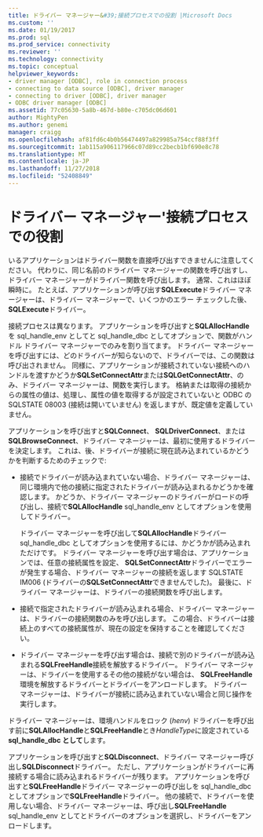 ```yaml
---
title: ドライバー マネージャー&#39;接続プロセスでの役割 |Microsoft Docs
ms.custom: ''
ms.date: 01/19/2017
ms.prod: sql
ms.prod_service: connectivity
ms.reviewer: ''
ms.technology: connectivity
ms.topic: conceptual
helpviewer_keywords:
- driver manager [ODBC], role in connection process
- connecting to data source [ODBC], driver manager
- connecting to driver [ODBC], driver manager
- ODBC driver manager [ODBC]
ms.assetid: 77c05630-5a8b-467d-b80e-c705dc06d601
author: MightyPen
ms.author: genemi
manager: craigg
ms.openlocfilehash: af81fd6c4b0b56474497a829985a754ccf88f3ff
ms.sourcegitcommit: 1ab115a906117966c07d89cc2becb1bf690e8c78
ms.translationtype: MT
ms.contentlocale: ja-JP
ms.lasthandoff: 11/27/2018
ms.locfileid: "52408849"
---
```

# <a name="driver-manager39s-role-in-the-connection-process"></a>ドライバー マネージャー&#39;接続プロセスでの役割
いるアプリケーションはドライバー関数を直接呼び出すできませんに注意してください。 代わりに、同じ名前のドライバー マネージャーの関数を呼び出すし、ドライバー マネージャーがドライバー関数を呼び出します。 通常、これはほぼ瞬時に。 たとえば、アプリケーションが呼び出す**SQLExecute**ドライバー マネージャーは、ドライバー マネージャーで、いくつかのエラー チェックした後、 **SQLExecute**ドライバー。  
  
 接続プロセスは異なります。 アプリケーションを呼び出すと**SQLAllocHandle**を sql_handle_env としてと sql_handle_dbc としてオプションで、関数がハンドル ドライバー マネージャーでのみを割り当てます。 ドライバー マネージャーを呼び出すには、どのドライバーが知らないので、ドライバーでは、この関数は呼び出されません。 同様に、アプリケーションが接続されていない接続へのハンドルを渡すかどうか**SQLSetConnectAttr**または**SQLGetConnectAttr**、のみ、ドライバー マネージャーは、関数を実行します。 格納または取得の接続からの属性の値は、処理し、属性の値を取得するが設定されていないと ODBC の SQLSTATE 08003 (接続は開いていません) を返しますが、既定値を定義していません。  
  
 アプリケーションを呼び出すと**SQLConnect**、 **SQLDriverConnect**、または**SQLBrowseConnect**、ドライバー マネージャーは、最初に使用するドライバーを決定します。 これは、後、ドライバーが接続に現在読み込まれているかどうかを判断するためのチェックで:  
  
-   接続でドライバーが読み込まれていない場合、ドライバー マネージャーは、同じ環境内で他の接続に指定されたドライバーが読み込まれるかどうかを確認します。 かどうか、ドライバー マネージャーのドライバーがロードの呼び出し、接続で**SQLAllocHandle** sql_handle_env としてオプションを使用してドライバー。  
  
     ドライバー マネージャーを呼び出して**SQLAllocHandle**ドライバー sql_handle_dbc としてオプションを使用するには、かどうかが読み込まれただけです。 ドライバー マネージャーを呼び出す場合は、アプリケーションでは、任意の接続属性を設定、 **SQLSetConnectAttr**ドライバーでエラーが発生する場合、ドライバー マネージャーの接続を返します SQLSTATE IM006 (ドライバーの**SQLSetConnectAttr**できませんでした)。 最後に、ドライバー マネージャーは、ドライバーの接続関数を呼び出します。  
  
-   接続で指定されたドライバーが読み込まれる場合、ドライバー マネージャーは、ドライバーの接続関数のみを呼び出します。 この場合、ドライバーは接続上のすべての接続属性が、現在の設定を保持することを確認してください。  
  
-   ドライバー マネージャーを呼び出す場合は、接続で別のドライバーが読み込まれる**SQLFreeHandle**接続を解放するドライバー。 ドライバー マネージャーは、ドライバーを使用するその他の接続がない場合は、 **SQLFreeHandle**環境を解放するドライバーとドライバーをアンロードします。 ドライバー マネージャーは、ドライバーが接続に読み込まれていない場合と同じ操作を実行します。  
  
 ドライバー マネージャーは、環境ハンドルをロック (*henv*) ドライバーを呼び出す前に**SQLAllocHandle**と**SQLFreeHandle**とき*HandleType*に設定されている**sql_handle_dbc として**します。  
  
 アプリケーションを呼び出すと**SQLDisconnect**、ドライバー マネージャー呼び出し**SQLDisconnect**ドライバー。 ただし、アプリケーションがドライバーに再接続する場合に読み込まれるドライバーが残ります。 アプリケーションを呼び出すと**SQLFreeHandle**ドライバー マネージャーの呼び出しを sql_handle_dbc としてオプションで**SQLFreeHandle**ドライバー。 他の接続で、ドライバーを使用しない場合、ドライバー マネージャーは、呼び出し**SQLFreeHandle** sql_handle_env としてとドライバーのオプションを選択し、ドライバーをアンロードします。
